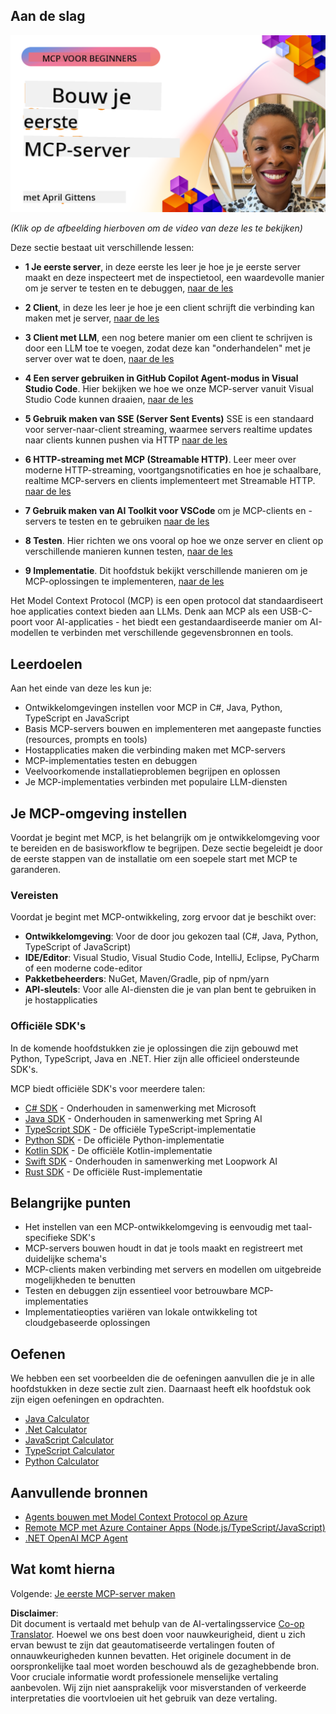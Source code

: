 <!--
CO_OP_TRANSLATOR_METADATA:
{
  "original_hash": "858362ce0118de3fec0f9114bf396101",
  "translation_date": "2025-08-18T16:33:47+00:00",
  "source_file": "03-GettingStarted/README.md",
  "language_code": "nl"
}
-->
## Aan de slag  

[![Bouw je eerste MCP-server](../../../translated_images/04.0ea920069efd979a0b2dad51e72c1df7ead9c57b3305796068a6cee1f0dd6674.nl.png)](https://youtu.be/sNDZO9N4m9Y)

_(Klik op de afbeelding hierboven om de video van deze les te bekijken)_

Deze sectie bestaat uit verschillende lessen:

- **1 Je eerste server**, in deze eerste les leer je hoe je je eerste server maakt en deze inspecteert met de inspectietool, een waardevolle manier om je server te testen en te debuggen, [naar de les](01-first-server/README.md)

- **2 Client**, in deze les leer je hoe je een client schrijft die verbinding kan maken met je server, [naar de les](02-client/README.md)

- **3 Client met LLM**, een nog betere manier om een client te schrijven is door een LLM toe te voegen, zodat deze kan "onderhandelen" met je server over wat te doen, [naar de les](03-llm-client/README.md)

- **4 Een server gebruiken in GitHub Copilot Agent-modus in Visual Studio Code**. Hier bekijken we hoe we onze MCP-server vanuit Visual Studio Code kunnen draaien, [naar de les](04-vscode/README.md)

- **5 Gebruik maken van SSE (Server Sent Events)** SSE is een standaard voor server-naar-client streaming, waarmee servers realtime updates naar clients kunnen pushen via HTTP [naar de les](05-sse-server/README.md)

- **6 HTTP-streaming met MCP (Streamable HTTP)**. Leer meer over moderne HTTP-streaming, voortgangsnotificaties en hoe je schaalbare, realtime MCP-servers en clients implementeert met Streamable HTTP. [naar de les](06-http-streaming/README.md)

- **7 Gebruik maken van AI Toolkit voor VSCode** om je MCP-clients en -servers te testen en te gebruiken [naar de les](07-aitk/README.md)

- **8 Testen**. Hier richten we ons vooral op hoe we onze server en client op verschillende manieren kunnen testen, [naar de les](08-testing/README.md)

- **9 Implementatie**. Dit hoofdstuk bekijkt verschillende manieren om je MCP-oplossingen te implementeren, [naar de les](09-deployment/README.md)


Het Model Context Protocol (MCP) is een open protocol dat standaardiseert hoe applicaties context bieden aan LLMs. Denk aan MCP als een USB-C-poort voor AI-applicaties - het biedt een gestandaardiseerde manier om AI-modellen te verbinden met verschillende gegevensbronnen en tools.

## Leerdoelen

Aan het einde van deze les kun je:

- Ontwikkelomgevingen instellen voor MCP in C#, Java, Python, TypeScript en JavaScript
- Basis MCP-servers bouwen en implementeren met aangepaste functies (resources, prompts en tools)
- Hostapplicaties maken die verbinding maken met MCP-servers
- MCP-implementaties testen en debuggen
- Veelvoorkomende installatieproblemen begrijpen en oplossen
- Je MCP-implementaties verbinden met populaire LLM-diensten

## Je MCP-omgeving instellen

Voordat je begint met MCP, is het belangrijk om je ontwikkelomgeving voor te bereiden en de basisworkflow te begrijpen. Deze sectie begeleidt je door de eerste stappen van de installatie om een soepele start met MCP te garanderen.

### Vereisten

Voordat je begint met MCP-ontwikkeling, zorg ervoor dat je beschikt over:

- **Ontwikkelomgeving**: Voor de door jou gekozen taal (C#, Java, Python, TypeScript of JavaScript)
- **IDE/Editor**: Visual Studio, Visual Studio Code, IntelliJ, Eclipse, PyCharm of een moderne code-editor
- **Pakketbeheerders**: NuGet, Maven/Gradle, pip of npm/yarn
- **API-sleutels**: Voor alle AI-diensten die je van plan bent te gebruiken in je hostapplicaties


### Officiële SDK's

In de komende hoofdstukken zie je oplossingen die zijn gebouwd met Python, TypeScript, Java en .NET. Hier zijn alle officieel ondersteunde SDK's.

MCP biedt officiële SDK's voor meerdere talen:
- [C# SDK](https://github.com/modelcontextprotocol/csharp-sdk) - Onderhouden in samenwerking met Microsoft
- [Java SDK](https://github.com/modelcontextprotocol/java-sdk) - Onderhouden in samenwerking met Spring AI
- [TypeScript SDK](https://github.com/modelcontextprotocol/typescript-sdk) - De officiële TypeScript-implementatie
- [Python SDK](https://github.com/modelcontextprotocol/python-sdk) - De officiële Python-implementatie
- [Kotlin SDK](https://github.com/modelcontextprotocol/kotlin-sdk) - De officiële Kotlin-implementatie
- [Swift SDK](https://github.com/modelcontextprotocol/swift-sdk) - Onderhouden in samenwerking met Loopwork AI
- [Rust SDK](https://github.com/modelcontextprotocol/rust-sdk) - De officiële Rust-implementatie

## Belangrijke punten

- Het instellen van een MCP-ontwikkelomgeving is eenvoudig met taal-specifieke SDK's
- MCP-servers bouwen houdt in dat je tools maakt en registreert met duidelijke schema's
- MCP-clients maken verbinding met servers en modellen om uitgebreide mogelijkheden te benutten
- Testen en debuggen zijn essentieel voor betrouwbare MCP-implementaties
- Implementatieopties variëren van lokale ontwikkeling tot cloudgebaseerde oplossingen

## Oefenen

We hebben een set voorbeelden die de oefeningen aanvullen die je in alle hoofdstukken in deze sectie zult zien. Daarnaast heeft elk hoofdstuk ook zijn eigen oefeningen en opdrachten.

- [Java Calculator](./samples/java/calculator/README.md)
- [.Net Calculator](../../../03-GettingStarted/samples/csharp)
- [JavaScript Calculator](./samples/javascript/README.md)
- [TypeScript Calculator](./samples/typescript/README.md)
- [Python Calculator](../../../03-GettingStarted/samples/python)

## Aanvullende bronnen

- [Agents bouwen met Model Context Protocol op Azure](https://learn.microsoft.com/azure/developer/ai/intro-agents-mcp)
- [Remote MCP met Azure Container Apps (Node.js/TypeScript/JavaScript)](https://learn.microsoft.com/samples/azure-samples/mcp-container-ts/mcp-container-ts/)
- [.NET OpenAI MCP Agent](https://learn.microsoft.com/samples/azure-samples/openai-mcp-agent-dotnet/openai-mcp-agent-dotnet/)

## Wat komt hierna

Volgende: [Je eerste MCP-server maken](01-first-server/README.md)

**Disclaimer**:  
Dit document is vertaald met behulp van de AI-vertalingsservice [Co-op Translator](https://github.com/Azure/co-op-translator). Hoewel we ons best doen voor nauwkeurigheid, dient u zich ervan bewust te zijn dat geautomatiseerde vertalingen fouten of onnauwkeurigheden kunnen bevatten. Het originele document in de oorspronkelijke taal moet worden beschouwd als de gezaghebbende bron. Voor cruciale informatie wordt professionele menselijke vertaling aanbevolen. Wij zijn niet aansprakelijk voor misverstanden of verkeerde interpretaties die voortvloeien uit het gebruik van deze vertaling.